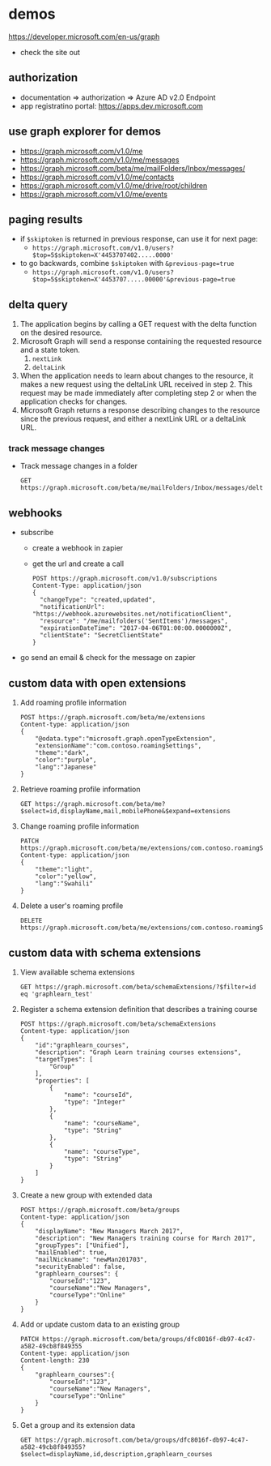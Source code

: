 # demos

https://developer.microsoft.com/en-us/graph

- check the site out


## authorization

- documentation => authorization => Azure AD v2.0 Endpoint
- app registratino portal: https://apps.dev.microsoft.com


## use graph explorer for demos

- https://graph.microsoft.com/v1.0/me 
- https://graph.microsoft.com/v1.0/me/messages
- https://graph.microsoft.com/beta/me/mailFolders/Inbox/messages/
- https://graph.microsoft.com/v1.0/me/contacts 
- https://graph.microsoft.com/v1.0/me/drive/root/children
- https://graph.microsoft.com/v1.0/me/events 


## paging results

- if `$skiptoken` is returned in previous response, can use it for next page:
  - `https://graph.microsoft.com/v1.0/users?$top=5$skiptoken=X'4453707402.....0000'`
- to go backwards, combine `$skiptoken` with `&previous-page=true`
  - `https://graph.microsoft.com/v1.0/users?$top=5$skiptoken=X'4453707.....00000'&previous-page=true`


## delta query

1. The application begins by calling a GET request with the delta function on the desired resource.
1. Microsoft Graph will send a response containing the requested resource and a state token.
    1. `nextLink`
    1. `deltaLink`
1. When the application needs to learn about changes to the resource, it makes a new request using the deltaLink URL received in step 2. This request may be made immediately after completing step 2 or when the application checks for changes.
1. Microsoft Graph returns a response describing changes to the resource since the previous request, and either a nextLink URL or a deltaLink URL.


### track message changes

- Track message changes in a folder

    ```
    GET https://graph.microsoft.com/beta/me/mailFolders/Inbox/messages/delta
    ```


## webhooks

- subscribe
  - create a webhook in zapier
  - get the url and create a call

      ```
      POST https://graph.microsoft.com/v1.0/subscriptions
      Content-Type: application/json
      {
        "changeType": "created,updated",
        "notificationUrl": "https://webhook.azurewebsites.net/notificationClient",
        "resource": "/me/mailfolders('SentItems')/messages",
        "expirationDateTime": "2017-04-06T01:00:00.0000000Z",
        "clientState": "SecretClientState"
      }
      ```

- go send an email & check for the message on zapier

## custom data with open extensions

1. Add roaming profile information

    ```
    POST https://graph.microsoft.com/beta/me/extensions
    Content-type: application/json
    {
        "@odata.type":"microsoft.graph.openTypeExtension",
        "extensionName":"com.contoso.roamingSettings",
        "theme":"dark",
        "color":"purple",
        "lang":"Japanese"
    }
    ```

1. Retrieve roaming profile information

    ```
    GET https://graph.microsoft.com/beta/me?$select=id,displayName,mail,mobilePhone&$expand=extensions
    ```

1. Change roaming profile information

    ```
    PATCH https://graph.microsoft.com/beta/me/extensions/com.contoso.roamingSettings
    Content-type: application/json
    {
        "theme":"light",
        "color":"yellow",
        "lang":"Swahili"
    }
    ```

1. Delete a user's roaming profile

    ```
    DELETE https://graph.microsoft.com/beta/me/extensions/com.contoso.roamingSettings
    ```

## custom data with schema extensions

1. View available schema extensions

    ```
    GET https://graph.microsoft.com/beta/schemaExtensions/?$filter=id eq 'graphlearn_test'
    ```

1. Register a schema extension definition that describes a training course

    ```
    POST https://graph.microsoft.com/beta/schemaExtensions
    Content-type: application/json
    {
        "id":"graphlearn_courses",
        "description": "Graph Learn training courses extensions",
        "targetTypes": [
            "Group"
        ],
        "properties": [
            {
                "name": "courseId",
                "type": "Integer"
            },
            {
                "name": "courseName",
                "type": "String"
            },
            {
                "name": "courseType",
                "type": "String"
            }
        ]
    }
    ```

1. Create a new group with extended data

    ```
    POST https://graph.microsoft.com/beta/groups
    Content-type: application/json
    {
        "displayName": "New Managers March 2017",
        "description": "New Managers training course for March 2017",
        "groupTypes": ["Unified"],
        "mailEnabled": true,
        "mailNickname": "newMan201703",
        "securityEnabled": false,
        "graphlearn_courses": {
            "courseId":"123",
            "courseName":"New Managers",
            "courseType":"Online"
        }
    }
    ```

1. Add or update custom data to an existing group

    ```
    PATCH https://graph.microsoft.com/beta/groups/dfc8016f-db97-4c47-a582-49cb8f849355
    Content-type: application/json
    Content-length: 230
    {
        "graphlearn_courses":{
            "courseId":"123",
            "courseName":"New Managers",
            "courseType":"Online"
        }   
    }
    ```

1. Get a group and its extension data

    ```
    GET https://graph.microsoft.com/beta/groups/dfc8016f-db97-4c47-a582-49cb8f849355?$select=displayName,id,description,graphlearn_courses
    ```

